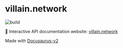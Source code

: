 # villain.network
![build](https://github.com/cyber-villains/villain.network/actions/workflows/deploy.yml/badge.svg)

🧢 Interactive API documentation website: [villain.network](https://villain.network)

Made with [Docusaurus-v2](https://docusaurus.io/)

